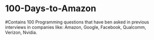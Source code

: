 # 100-Days-to-Amazon

#Contains 100 Programming questions that have ben asked in previous interviews in companies like:
Amazon, Google, Facebook, Qualcomm, Verizon, Nvidia.
